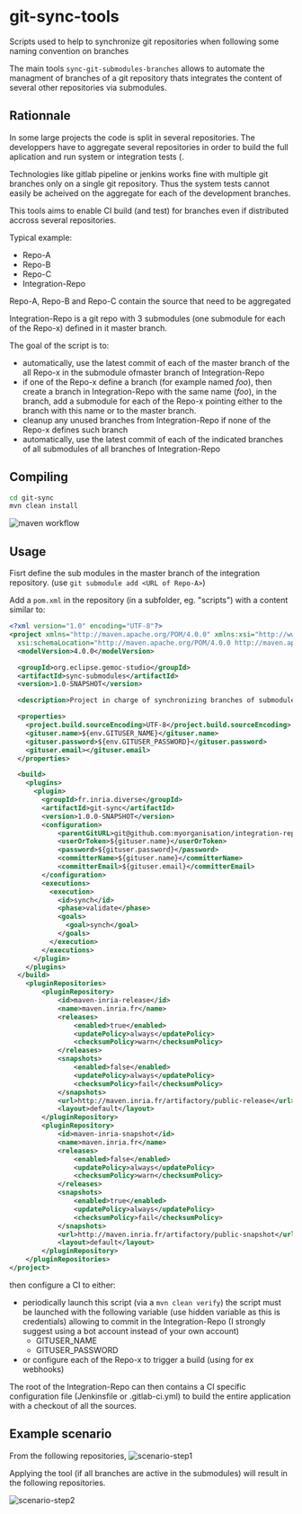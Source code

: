 # git-sync-tools
Scripts used to help to synchronize git repositories when following some naming convention on branches

The main tools `sync-git-submodules-branches` allows to automate the managment of branches of a git repository thats integrates the content of several other repositories via submodules.


## Rationnale

In some large projects the code is split in several repositories. 
The developpers have to aggregate several repositories in  order to build the full aplication and run system or integration tests (.

Technologies like gitlab pipeline or jenkins works fine with multiple git branches only on a single git repository. Thus the system tests cannot easily be acheived on the aggregate for each of the development branches.

This tools aims to enable CI build (and test) for branches even if distributed accross several repositories.

Typical example:

- Repo-A
- Repo-B
- Repo-C
- Integration-Repo

Repo-A, Repo-B and Repo-C contain the source that need to be aggregated

Integration-Repo is a git repo with 3 submodules (one submodule for each of the Repo-x) defined in it master branch.

The goal of the script is to:
- automatically, use the latest commit of each of the master branch of the all Repo-x in the submodule ofmaster branch of Integration-Repo
- if one of the Repo-x define a branch (for example named _foo_), then create a branch in Integration-Repo with the same name (_foo_), in the branch, add a submodule for each of the Repo-x pointing either to the branch with this name or to the master branch.
- cleanup any unused branches from Integration-Repo if none of the Repo-x defines such branch
- automatically, use the latest commit of each of the indicated branches of all submodules of all branches of Integration-Repo

## Compiling

```sh
cd git-sync
mvn clean install
```

![maven workflow](https://github.com/dvojtise/git-sync/actions/workflows/maven.yml/badge.svg)


## Usage


Fisrt define the sub modules in the master branch of the integration repository. (use `git submodule add <URL of Repo-A>`)

Add a `pom.xml` in the repository (in a subfolder, eg. "scripts") with a content similar to:

```xml
<?xml version="1.0" encoding="UTF-8"?>
<project xmlns="http://maven.apache.org/POM/4.0.0" xmlns:xsi="http://www.w3.org/2001/XMLSchema-instance"
  xsi:schemaLocation="http://maven.apache.org/POM/4.0.0 http://maven.apache.org/xsd/maven-4.0.0.xsd">
  <modelVersion>4.0.0</modelVersion>

  <groupId>org.eclipse.gemoc-studio</groupId>
  <artifactId>sync-submodules</artifactId>
  <version>1.0-SNAPSHOT</version>

  <description>Project in charge of synchronizing branches of submodules for integration build</description>

  <properties>
    <project.build.sourceEncoding>UTF-8</project.build.sourceEncoding>
    <gituser.name>${env.GITUSER_NAME}</gituser.name>
    <gituser.password>${env.GITUSER_PASSWORD}</gituser.password>
    <gituser.email></gituser.email>
  </properties>

  <build>
    <plugins>
      <plugin>
        <groupId>fr.inria.diverse</groupId>
        <artifactId>git-sync</artifactId>
        <version>1.0.0-SNAPSHOT</version>
        <configuration>
        	<parentGitURL>git@github.com:myorganisation/integration-repo.git</parentGitURL> <!-- replace here with the git url of your Integration-Repo --> 
        	<userOrToken>${gituser.name}</userOrToken>
        	<password>${gituser.password}</password>
        	<committerName>${gituser.name}</committerName>
        	<committerEmail>${gituser.email}</committerEmail>
        </configuration>
        <executions>
          <execution>
            <id>synch</id>
            <phase>validate</phase>
            <goals>
              <goal>synch</goal>
            </goals>
          </execution>
        </executions>
      </plugin>
    </plugins>
  </build>
  	<pluginRepositories>
		<pluginRepository>
			<id>maven-inria-release</id>
			<name>maven.inria.fr</name>
			<releases>
				<enabled>true</enabled>
				<updatePolicy>always</updatePolicy>
				<checksumPolicy>warn</checksumPolicy>
			</releases>
			<snapshots>
				<enabled>false</enabled>
				<updatePolicy>always</updatePolicy>
				<checksumPolicy>fail</checksumPolicy>
			</snapshots>
			<url>http://maven.inria.fr/artifactory/public-release</url>
			<layout>default</layout>
		</pluginRepository>
		<pluginRepository>
			<id>maven-inria-snapshot</id>
			<name>maven.inria.fr</name>
			<releases>
				<enabled>false</enabled>
				<updatePolicy>always</updatePolicy>
				<checksumPolicy>warn</checksumPolicy>
			</releases>
			<snapshots>
				<enabled>true</enabled>
				<updatePolicy>always</updatePolicy>
				<checksumPolicy>fail</checksumPolicy>
			</snapshots>
			<url>http://maven.inria.fr/artifactory/public-snapshot</url>
			<layout>default</layout>
		</pluginRepository>
	</pluginRepositories>
</project>    
```


then configure a CI to either:
- periodically launch this script (via a `mvn clean verify`) 
  the script must be launched with the following variable (use hidden variable as this is credentials) allowing to commit in the Integration-Repo
  (I strongly suggest using a bot account instead of your own account)
  - GITUSER_NAME
  - GITUSER_PASSWORD
- or configure each of the Repo-x to trigger a build (using for ex webhooks)


The root of the Integration-Repo can then contains a CI specific configuration file (Jenkinsfile or .gitlab-ci.yml) to build the entire application with a checkout of all the sources.


## Example scenario

From the following repositories,
![scenario-step1](http://www.plantuml.com/plantuml/proxy?cache=no&src=https://raw.githubusercontent.com/gemoc/git-sync-tools/master/doc/plantuml/scenario_step1.plantuml)

Applying the tool (if all branches are active in the submodules) will result in the following repositories.

![scenario-step2](http://www.plantuml.com/plantuml/proxy?cache=no&src=https://raw.githubusercontent.com/gemoc/git-sync-tools/master/doc/plantuml/scenario_step2.plantuml)


